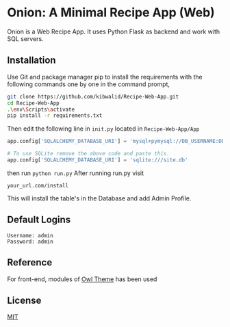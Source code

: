 # Onion: A Minimal Recipe App (Web)

Onion is a Web Recipe App. It uses Python Flask as backend and work with SQL servers.

## Installation

Use Git and package manager pip to install the requirements with the following commands one by one in the command prompt,

```bash
git clone https://github.com/kibwalid/Recipe-Web-App.git
cd Recipe-Web-App
.\env\Scripts\activate
pip install -r requirements.txt
```
Then edit the following line in ```init.py``` located in ```Recipe-Web-App/App```
```python
app.config['SQLALCHEMY_DATABASE_URI'] = 'mysql+pymysql://DB_USERNAME:DB_PASSWORD@DB_HOST/DB_NAME'

# To use SQLite remove the above code and paste this.
app.config['SQLALCHEMY_DATABASE_URI'] = 'sqlite:///site.db'
```

then run ```python run.py``` After running run.py visit 
```
your_url.com/install
```
This will install the table's in the Database and add Admin Profile.


## Default Logins

```
Username: admin
Password: admin
```

## Reference
For front-end, modules of [Owl Theme](https://owltheme.com/) has been used

## License
[MIT](https://choosealicense.com/licenses/mit/)
